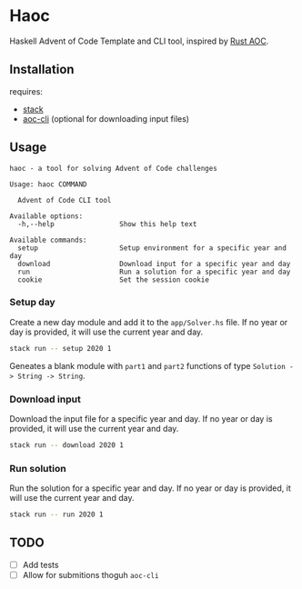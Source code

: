 # Haoc

Haskell Advent of Code Template and CLI tool, inspired by [Rust AOC](https://github.com/fspoettel/advent-of-code-rust).

## Installation

requires:
- [stack](https://docs.haskellstack.org/en/stable/README/)
- [aoc-cli](https://github.com/scarvalhojr/aoc-cli) (optional for downloading input files)

## Usage

```
haoc - a tool for solving Advent of Code challenges

Usage: haoc COMMAND

  Advent of Code CLI tool

Available options:
  -h,--help                Show this help text

Available commands:
  setup                    Setup environment for a specific year and day
  download                 Download input for a specific year and day
  run                      Run a solution for a specific year and day
  cookie                   Set the session cookie
```

### Setup day

Create a new day module and add it to the `app/Solver.hs` file. If no year or day is provided, it will use the current year and day.

```bash
stack run -- setup 2020 1
```

Geneates a blank module with `part1` and `part2` functions of type `Solution -> String -> String`.

### Download input

Download the input file for a specific year and day. If no year or day is provided, it will use the current year and day.

```bash
stack run -- download 2020 1
```

### Run solution

Run the solution for a specific year and day. If no year or day is provided, it will use the current year and day.

```bash
stack run -- run 2020 1
```

## TODO

- [ ] Add tests
- [ ] Allow for submitions thoguh `aoc-cli`
